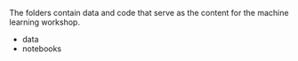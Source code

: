 The folders contain data and code that serve as the content for the machine learning workshop.  
- data  
- notebooks  
